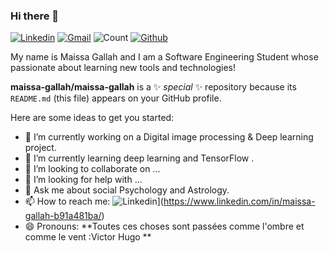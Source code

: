 ### Hi there 👋

[![Linkedin](https://img.shields.io/badge/maissa-gallah-red?style=flat&logo=Linkedin&logoColor=white)](https://www.linkedin.com/in/maissa-gallah-b91a481ba/) [![Gmail](https://img.shields.io/badge/maissa-gallah-c14438?style=flat&logo=Gmail&logoColor=white)](mailto:maissaglh@gmail.com) ![Count](https://visitor-badge.laobi.icu/badge?page_id=maissa-gallah.maissa-gallah) [![Github](https://img.shields.io/github/followers/maissa-gallah?label=Follow&style=social)](https://github.com/maissa-gallah) 

My name is Maissa Gallah and I am a Software Engineering Student whose passionate about learning new tools and technologies!

**maissa-gallah/maissa-gallah** is a ✨ _special_ ✨ repository because its `README.md` (this file) appears on your GitHub profile.

Here are some ideas to get you started:

- 🔭 I’m currently working on a Digital image processing & Deep learning project.
- 🌱 I’m currently learning deep learning and TensorFlow .
- 👯 I’m looking to collaborate on ...
- 🤔 I’m looking for help with ...
- 💬 Ask me about social Psychology and Astrology.
- 📫 How to reach me: ![Linkedin](https://img.shields.io/badge/maissa-gallah-red?style=flat&logo=Linkedin&logoColor=white)](https://www.linkedin.com/in/maissa-gallah-b91a481ba/) 
- 😄 Pronouns: **Toutes ces choses sont passées comme l'ombre et comme le vent :Victor Hugo **


